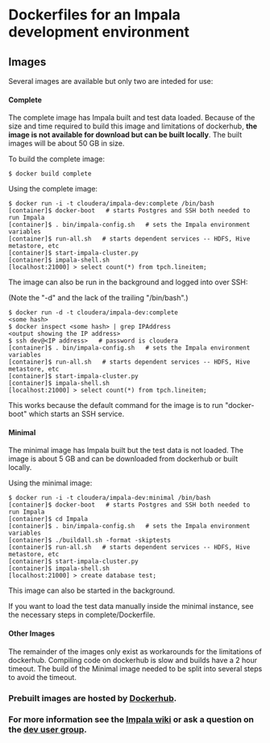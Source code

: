 # Dockerfiles for an Impala development environment

## Images

Several images are available but only two are inteded for use:

#### Complete
The complete image has Impala built and test data loaded. Because of the size and time required to build this image and limitations of dockerhub, **the image is not available for download but can be built locally**. The built images will be about 50 GB in size.

To build the complete image:

```
$ docker build complete
```

Using the complete image:

```
$ docker run -i -t cloudera/impala-dev:complete /bin/bash
[container]$ docker-boot   # starts Postgres and SSH both needed to run Impala
[container]$ . bin/impala-config.sh   # sets the Impala environment variables
[container]$ run-all.sh   # starts dependent services -- HDFS, Hive metastore, etc
[container]$ start-impala-cluster.py
[container]$ impala-shell.sh
[localhost:21000] > select count(*) from tpch.lineitem;
```

The image can also be run in the background and logged into over SSH:

(Note the "-d" and the lack of the trailing "/bin/bash".)

```
$ docker run -d -t cloudera/impala-dev:complete
<some hash>
$ docker inspect <some hash> | grep IPAddress
<output showing the IP address>
$ ssh dev@<IP address>   # password is cloudera
[container]$ . bin/impala-config.sh   # sets the Impala environment variables
[container]$ run-all.sh   # starts dependent services -- HDFS, Hive metastore, etc
[container]$ start-impala-cluster.py
[container]$ impala-shell.sh
[localhost:21000] > select count(*) from tpch.lineitem;
```

This works because the default command for the image is to run "docker-boot" which starts an SSH service.

#### Minimal
The minimal image has Impala built but the test data is not loaded. The image is about 5 GB and can be downloaded from dockerhub or built locally.

Using the minimal image:

```
$ docker run -i -t cloudera/impala-dev:minimal /bin/bash
[container]$ docker-boot   # starts Postgres and SSH both needed to run Impala
[container]$ cd Impala
[container]$ . bin/impala-config.sh   # sets the Impala environment variables
[container]$ ./buildall.sh -format -skiptests
[container]$ run-all.sh   # starts dependent services -- HDFS, Hive metastore, etc
[container]$ start-impala-cluster.py
[container]$ impala-shell.sh
[localhost:21000] > create database test;
```

This image can also be started in the background.

If you want to load the test data manually inside the minimal instance, see the necessary steps in complete/Dockerfile.

#### Other Images
The remainder of the images only exist as workarounds for the limitations of dockerhub. Compiling code on dockerhub is slow and builds have a 2 hour timeout. The build of the Minimal image needed to be split into several steps to avoid the timeout.

### Prebuilt images are hosted by [Dockerhub](https://hub.docker.com/r/cloudera/impala-dev/tags/).

### For more information see the [Impala wiki](https://github.com/cloudera/Impala/wiki/) or ask a question on the [dev user group](https://groups.google.com/a/cloudera.org/forum/#!forum/impala-dev).

